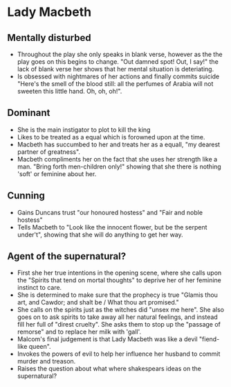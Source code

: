 # Lady Macbeth

## Mentally disturbed
- Throughout the play she only speaks in blank verse, however as the the play goes on this begins to change. "Out damned spot! Out, I say!" the lack of blank verse her shows that her mental situation is deteriating.
- Is obsessed with nightmares of her actions and finally commits suicide "Here's the smell of the blood still: all the
perfumes of Arabia will not sweeten this little hand. Oh, oh, oh!".

## Dominant
- She is the main instigator to plot to kill the king
- Likes to be treated as a equal which is forowned upon at the time. 
- Macbeth has succumbed to her and treats her as a equall, "my dearest partner of greatness".
- Macbeth compliments her on the fact that she uses her strength like a man. "Bring forth men-children only!" showing that she there is nothing 'soft' or feminine about her.


## Cunning
- Gains Duncans trust "our honoured hostess" and "Fair and noble hostess"
- Tells Macbeth to "Look like the innocent flower, but be the serpent under't", showing that she will do anything to get her way.

## Agent of the supernatural?
- First she her true intentions in the opening scene, where she calls upon the "Spirits that tend on mortal thoughts" to deprive her of her feminine instinct to care.
- She is determined to make sure that the prophecy is true "Glamis thou art, and Cawdor; and shalt be / What thou art promised." 
- She calls on the spirits just as the witches did "unsex me here". She also goes on to ask spirits to take away all her natural feelings, and instead fill her full of "direst cruelty". She asks them to stop up the "passage of remorse" and to replace her milk with 'gall'.
- Malcom's final judgement is that Lady Macbeth was like a devil "fiend-like queen". 
- Invokes the powers of evil to help her influence her husband to commit murder and treason.
- Raises the question about what where shakespears ideas on the supernatural?

